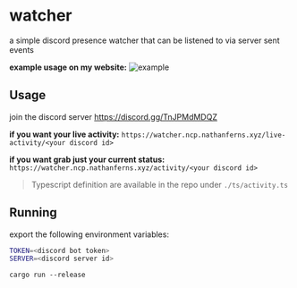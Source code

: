 # watcher

a simple discord presence watcher that can be listened to via server sent events

**example usage on my website:**
![example](https://cdn.discordapp.com/attachments/1143578217911951491/1147170397180153907/image.png)

## Usage

join the discord server https://discord.gg/TnJPMdMDQZ

**if you want your live activity:**
`https://watcher.ncp.nathanferns.xyz/live-activity/<your discord id>`

**if you want grab just your current status:**
`https://watcher.ncp.nathanferns.xyz/activity/<your discord id>`

> Typescript definition are available in the repo under `./ts/activity.ts`

## Running

export the following environment variables:

```bash
TOKEN=<discord bot token>
SERVER=<discord server id>
```

```
cargo run --release
```
